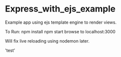 # Express_with_ejs_example
Example app using ejs template engine to render views.

To Run:
npm install
npm start
browse to localhost:3000


Will fix live reloading using nodemon later.

'test'
